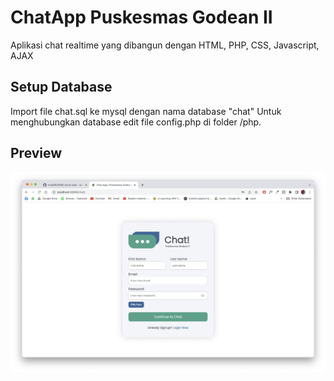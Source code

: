 # ChatApp Puskesmas Godean II
Aplikasi chat realtime yang dibangun dengan HTML, PHP, CSS, Javascript, AJAX

## Setup Database
Import file chat.sql ke mysql dengan nama database "chat"
Untuk menghubungkan database edit file config.php di folder /php.

## Preview
![alt text](https://github.com/ianfebi01/chat/blob/main/Preview/Register.png?raw=true)
